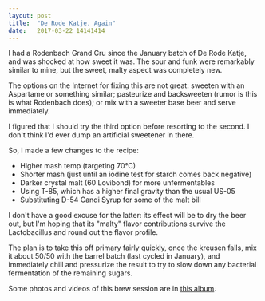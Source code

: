 ```yaml
---
layout: post
title:  "De Rode Katje, Again"
date:   2017-03-22 14141414
---
```


I had a Rodenbach Grand Cru since the January batch of De Rode Katje, and was
shocked at how sweet it was.  The sour and funk were remarkably similar to
mine, but the sweet, malty aspect was completely new.

The options on the Internet for fixing this are not great: sweeten with an
Aspartame or something similar; pasteurize and backsweeten (rumor is this is
what Rodenbach does); or mix with a sweeter base beer and serve immediately.

I figured that I should try the third option before resorting to the second.  I
don't think I'd ever dump an artificial sweetener in there.

So, I made a few changes to the recipe:

 * Higher mash temp (targeting 70&deg;C)
 * Shorter mash (just until an iodine test for starch comes back negative)
 * Darker crystal malt (60 Lovibond) for more unfermentables
 * Using T-85, which has a higher final gravity than the usual US-05
 * Substituting D-54 Candi Syrup for some of the malt bill

I don't have a good excuse for the latter: its effect will be to dry the beer
out, but I'm hoping that its "malty" flavor contributions survive the
Lactobacillus and round out the flavor profile.

The plan is to take this off primary fairly quickly, once the kreusen falls,
mix it about 50/50 with the barrel batch (last cycled in January), and
immediately chill and pressurize the result to try to slow down any bacterial
fermentation of the remaining sugars.

Some photos and videos of this brew session are in [this
album](https://photos.google.com/share/AF1QipPSbuRe9o-4UGHf4yIMltiiVG1CR2eJPzntwnyuZEt99PXe_GOPIEbfTRP0lh3pOA?key=MW9COGZmbTg2a1hvOWNtV1duU1V1aUZEUXZJZ1RR).

